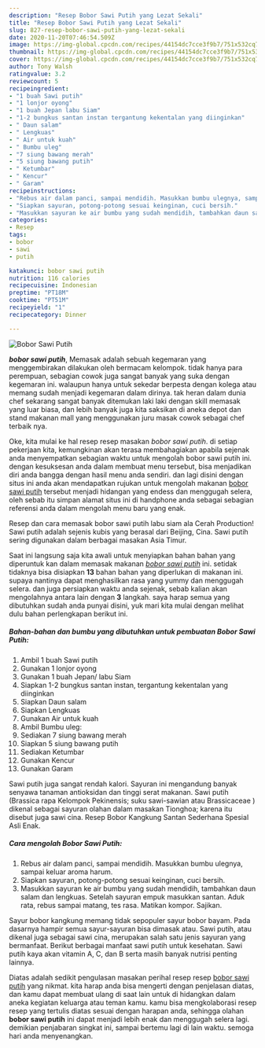 ```yaml
---
description: "Resep Bobor Sawi Putih yang Lezat Sekali"
title: "Resep Bobor Sawi Putih yang Lezat Sekali"
slug: 827-resep-bobor-sawi-putih-yang-lezat-sekali
date: 2020-11-20T07:46:54.509Z
image: https://img-global.cpcdn.com/recipes/44154dc7cce3f9b7/751x532cq70/bobor-sawi-putih-foto-resep-utama.jpg
thumbnail: https://img-global.cpcdn.com/recipes/44154dc7cce3f9b7/751x532cq70/bobor-sawi-putih-foto-resep-utama.jpg
cover: https://img-global.cpcdn.com/recipes/44154dc7cce3f9b7/751x532cq70/bobor-sawi-putih-foto-resep-utama.jpg
author: Tony Walsh
ratingvalue: 3.2
reviewcount: 5
recipeingredient:
- "1 buah Sawi putih"
- "1 lonjor oyong"
- "1 buah Jepan labu Siam"
- "1-2 bungkus santan instan tergantung kekentalan yang diinginkan"
- " Daun salam"
- " Lengkuas"
- " Air untuk kuah"
- " Bumbu uleg"
- "7 siung bawang merah"
- "5 siung bawang putih"
- " Ketumbar"
- " Kencur"
- " Garam"
recipeinstructions:
- "Rebus air dalam panci, sampai mendidih. Masukkan bumbu ulegnya, sampai keluar aroma harum."
- "Siapkan sayuran, potong-potong sesuai keinginan, cuci bersih."
- "Masukkan sayuran ke air bumbu yang sudah mendidih, tambahkan daun salam dan lengkuas. Setelah sayuran empuk masukkan santan. Aduk rata, rebus sampai matang, tes rasa. Matikan kompor. Sajikan."
categories:
- Resep
tags:
- bobor
- sawi
- putih

katakunci: bobor sawi putih 
nutrition: 116 calories
recipecuisine: Indonesian
preptime: "PT18M"
cooktime: "PT51M"
recipeyield: "1"
recipecategory: Dinner

---
```



![Bobor Sawi Putih](https://img-global.cpcdn.com/recipes/44154dc7cce3f9b7/751x532cq70/bobor-sawi-putih-foto-resep-utama.jpg)

<b><i>bobor sawi putih</i></b>, Memasak adalah sebuah kegemaran yang menggembirakan dilakukan oleh bermacam kelompok. tidak hanya para perempuan, sebagian cowok juga sangat banyak yang suka dengan kegemaran ini. walaupun hanya untuk sekedar berpesta dengan kolega atau memang sudah menjadi kegemaran dalam dirinya. tak heran dalam dunia chef sekarang sangat banyak ditemukan laki laki dengan skill memasak yang luar biasa, dan lebih banyak juga kita saksikan di aneka depot dan stand makanan mall yang menggunakan juru masak cowok sebagai chef terbaik nya.

Oke, kita mulai ke hal resep resep masakan <i>bobor sawi putih</i>. di setiap pekerjaan kita, kemungkinan akan terasa membahagiakan apabila sejenak anda menyempatkan sebagian waktu untuk mengolah bobor sawi putih ini. dengan kesuksesan anda dalam membuat menu tersebut, bisa menjadikan diri anda bangga dengan hasil menu anda sendiri. dan lagi disini dengan situs ini anda akan mendapatkan rujukan untuk mengolah makanan <u>bobor sawi putih</u> tersebut menjadi hidangan yang endess dan menggugah selera, oleh sebab itu simpan alamat situs ini di handphone anda sebagai sebagian referensi anda dalam mengolah menu baru yang enak.

Resep dan cara memasak bobor sawi putih labu siam ala Cerah Production! Sawi putih adalah sejenis kubis yang berasal dari Beijing, Cina. Sawi putih sering digunakan dalam berbagai masakan Asia Timur.


Saat ini langsung saja kita awali untuk menyiapkan bahan bahan yang diperuntuk kan dalam memasak makanan <u><i>bobor sawi putih</i></u> ini. setidak tidaknya bisa disiapkan <b>13</b> bahan bahan yang diperlukan di makanan ini. supaya nantinya dapat menghasilkan rasa yang yummy dan menggugah selera. dan juga persiapkan waktu anda sejenak, sebab kalian akan mengolahnya antara lain dengan <b>3</b> langkah. saya harap semua yang dibutuhkan sudah anda punyai disini, yuk mari kita mulai dengan melihat dulu bahan perlengkapan berikut ini.

<!--inarticleads1-->

##### Bahan-bahan dan bumbu yang dibutuhkan untuk pembuatan Bobor Sawi Putih:

1. Ambil 1 buah Sawi putih
1. Gunakan 1 lonjor oyong
1. Gunakan 1 buah Jepan/ labu Siam
1. Siapkan 1-2 bungkus santan instan, tergantung kekentalan yang diinginkan
1. Siapkan  Daun salam
1. Siapkan  Lengkuas
1. Gunakan  Air untuk kuah
1. Ambil  Bumbu uleg:
1. Sediakan 7 siung bawang merah
1. Siapkan 5 siung bawang putih
1. Sediakan  Ketumbar
1. Gunakan  Kencur
1. Gunakan  Garam


Sawi putih juga sangat rendah kalori. Sayuran ini mengandung banyak senyawa tanaman antioksidan dan tinggi serat makanan. Sawi putih (Brassica rapa Kelompok Pekinensis; suku sawi-sawian atau Brassicaceae ) dikenal sebagai sayuran olahan dalam masakan Tionghoa; karena itu disebut juga sawi cina. Resep Bobor Kangkung Santan Sederhana Spesial Asli Enak. 

<!--inarticleads2-->

##### Cara mengolah Bobor Sawi Putih:

1. Rebus air dalam panci, sampai mendidih. Masukkan bumbu ulegnya, sampai keluar aroma harum.
1. Siapkan sayuran, potong-potong sesuai keinginan, cuci bersih.
1. Masukkan sayuran ke air bumbu yang sudah mendidih, tambahkan daun salam dan lengkuas. Setelah sayuran empuk masukkan santan. Aduk rata, rebus sampai matang, tes rasa. Matikan kompor. Sajikan.


Sayur bobor kangkung memang tidak sepopuler sayur bobor bayam. Pada dasarnya hampir semua sayur-sayuran bisa dimasak atau. Sawi putih, atau dikenal juga sebagai sawi cina, merupakan salah satu jenis sayuran yang bermanfaat. Berikut berbagai manfaat sawi putih untuk kesehatan. Sawi putih kaya akan vitamin A, C, dan B serta masih banyak nutrisi penting lainnya. 

Diatas adalah sedikit pengulasan masakan perihal resep resep <u>bobor sawi putih</u> yang nikmat. kita harap anda bisa mengerti dengan penjelasan diatas, dan kamu dapat membuat ulang di saat lain untuk di hidangkan dalam aneka kegiatan keluarga atau teman kamu. kamu bisa mengkolaborasi resep resep yang tertulis diatas sesuai dengan harapan anda, sehingga olahan <b>bobor sawi putih</b> ini dapat menjadi lebih enak dan menggugah selera lagi. demikian penjabaran singkat ini, sampai bertemu lagi di lain waktu. semoga hari anda menyenangkan.
